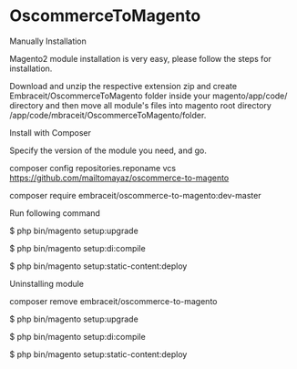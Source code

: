 
# OscommerceToMagento

Manually Installation

Magento2 module installation is very easy, please follow the steps for installation.


Download and unzip the respective extension zip and create Embraceit/OscommerceToMagento  folder inside your magento/app/code/ directory and then move all module's files into magento root directory /app/code/mbraceit/OscommerceToMagento/folder.



Install with Composer



Specify the version of the module you need, and go.

composer config repositories.reponame vcs https://github.com/mailtomayaz/oscommerce-to-magento 

composer require  embraceit/oscommerce-to-magento:dev-master


Run following command 

$ php bin/magento setup:upgrade

$ php bin/magento setup:di:compile

$ php bin/magento setup:static-content:deploy

Uninstalling module

composer remove  embraceit/oscommerce-to-magento

$ php bin/magento setup:upgrade

$ php bin/magento setup:di:compile

$ php bin/magento setup:static-content:deploy
